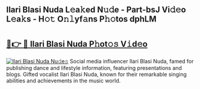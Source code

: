 ## Ilari Blasi Nuda L𝚎a𝚔ed N𝚞𝚍e - Part-bsJ Vi𝚍𝚎o L𝚎a𝚔s - H𝚘𝚝 O𝚗𝚕yf𝚊ns P𝚑𝚘tos dphLM

# <h2><a href="http://kf8d3v.oniu.top/?m=Ilari+Blasi+Nuda">🔗👉 🔴 Ilari Blasi Nuda P𝚑ot𝚘𝚜 V𝚒d𝚎o</a></h2>

[![Ilari Blasi Nuda Nu𝚍e𝚜](https://i.imgur.com/0qMVB7G.gif)](http://kf8d3v.oniu.top/?m=Ilari+Blasi+Nuda)
Social media influencer Ilari Blasi Nuda, famed for publishing dance and lifestyle information, featuring presentations and blogs. Gifted vocalist Ilari Blasi Nuda, known for their remarkable singing abilities and achievements in the music world.  
